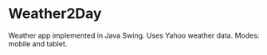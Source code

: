 # Weather2Day
Weather app implemented in Java Swing. Uses Yahoo weather data.
Modes: mobile and tablet.
